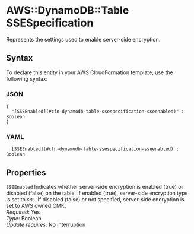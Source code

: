 # AWS::DynamoDB::Table SSESpecification<a name="aws-properties-dynamodb-table-ssespecification"></a>

Represents the settings used to enable server\-side encryption\.

## Syntax<a name="aws-properties-dynamodb-table-ssespecification-syntax"></a>

To declare this entity in your AWS CloudFormation template, use the following syntax:

### JSON<a name="aws-properties-dynamodb-table-ssespecification-syntax.json"></a>

```
{
  "[SSEEnabled](#cfn-dynamodb-table-ssespecification-sseenabled)" : Boolean
}
```

### YAML<a name="aws-properties-dynamodb-table-ssespecification-syntax.yaml"></a>

```
﻿  [SSEEnabled](#cfn-dynamodb-table-ssespecification-sseenabled) : Boolean
```

## Properties<a name="aws-properties-dynamodb-table-ssespecification-properties"></a>

`SSEEnabled`  <a name="cfn-dynamodb-table-ssespecification-sseenabled"></a>
Indicates whether server\-side encryption is enabled \(true\) or disabled \(false\) on the table\. If enabled \(true\), server\-side encryption type is set to `KMS`\. If disabled \(false\) or not specified, server\-side encryption is set to AWS owned CMK\.  
*Required*: Yes  
*Type*: Boolean  
*Update requires*: [No interruption](https://docs.aws.amazon.com/AWSCloudFormation/latest/UserGuide/using-cfn-updating-stacks-update-behaviors.html#update-no-interrupt)